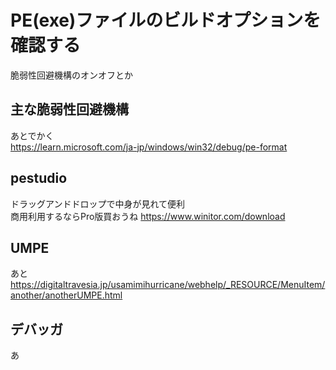 # PE(exe)ファイルのビルドオプションを確認する
脆弱性回避機構のオンオフとか

## 主な脆弱性回避機構
あとでかく  
https://learn.microsoft.com/ja-jp/windows/win32/debug/pe-format

## pestudio
ドラッグアンドドロップで中身が見れて便利  
商用利用するならPro版買おうね
https://www.winitor.com/download

## UMPE
あと
https://digitaltravesia.jp/usamimihurricane/webhelp/_RESOURCE/MenuItem/another/anotherUMPE.html

## デバッガ
あ
